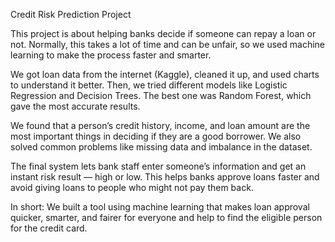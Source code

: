 Credit Risk Prediction Project 

This project is about helping banks decide if someone can repay a loan or not. Normally, this takes a lot of time and can be unfair, so we used machine learning to make the process faster and smarter.

We got loan data from the internet (Kaggle), cleaned it up, and used charts to understand it better. Then, we tried different models like Logistic Regression and Decision Trees. The best one was Random Forest, which gave the most accurate results.

We found that a person’s credit history, income, and loan amount are the most important things in deciding if they are a good borrower. We also solved common problems like missing data and imbalance in the dataset.

The final system lets bank staff enter someone’s information and get an instant risk result — high or low. This helps banks approve loans faster and avoid giving loans to people who might not pay them back.

In short:
We built a tool using machine learning that makes loan approval quicker, smarter, and fairer for everyone and help to find the eligible person for the credit card.
